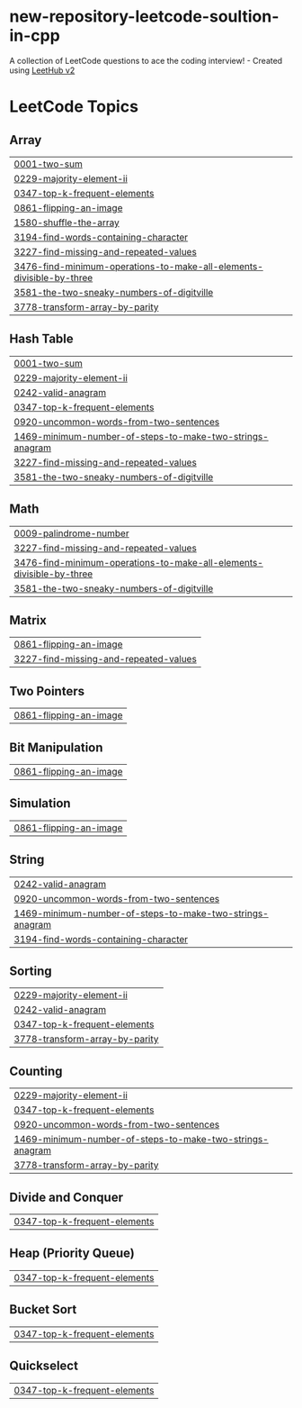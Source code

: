 # new-repository-leetcode-soultion-in-cpp
A collection of LeetCode questions to ace the coding interview! - Created using [LeetHub v2](https://github.com/arunbhardwaj/LeetHub-2.0)

<!---LeetCode Topics Start-->
# LeetCode Topics
## Array
|  |
| ------- |
| [0001-two-sum](https://github.com/Lidia-Kibret/new-repository-leetcode-soultion-in-cpp/tree/master/0001-two-sum) |
| [0229-majority-element-ii](https://github.com/Lidia-Kibret/new-repository-leetcode-soultion-in-cpp/tree/master/0229-majority-element-ii) |
| [0347-top-k-frequent-elements](https://github.com/Lidia-Kibret/new-repository-leetcode-soultion-in-cpp/tree/master/0347-top-k-frequent-elements) |
| [0861-flipping-an-image](https://github.com/Lidia-Kibret/new-repository-leetcode-soultion-in-cpp/tree/master/0861-flipping-an-image) |
| [1580-shuffle-the-array](https://github.com/Lidia-Kibret/new-repository-leetcode-soultion-in-cpp/tree/master/1580-shuffle-the-array) |
| [3194-find-words-containing-character](https://github.com/Lidia-Kibret/new-repository-leetcode-soultion-in-cpp/tree/master/3194-find-words-containing-character) |
| [3227-find-missing-and-repeated-values](https://github.com/Lidia-Kibret/new-repository-leetcode-soultion-in-cpp/tree/master/3227-find-missing-and-repeated-values) |
| [3476-find-minimum-operations-to-make-all-elements-divisible-by-three](https://github.com/Lidia-Kibret/new-repository-leetcode-soultion-in-cpp/tree/master/3476-find-minimum-operations-to-make-all-elements-divisible-by-three) |
| [3581-the-two-sneaky-numbers-of-digitville](https://github.com/Lidia-Kibret/new-repository-leetcode-soultion-in-cpp/tree/master/3581-the-two-sneaky-numbers-of-digitville) |
| [3778-transform-array-by-parity](https://github.com/Lidia-Kibret/new-repository-leetcode-soultion-in-cpp/tree/master/3778-transform-array-by-parity) |
## Hash Table
|  |
| ------- |
| [0001-two-sum](https://github.com/Lidia-Kibret/new-repository-leetcode-soultion-in-cpp/tree/master/0001-two-sum) |
| [0229-majority-element-ii](https://github.com/Lidia-Kibret/new-repository-leetcode-soultion-in-cpp/tree/master/0229-majority-element-ii) |
| [0242-valid-anagram](https://github.com/Lidia-Kibret/new-repository-leetcode-soultion-in-cpp/tree/master/0242-valid-anagram) |
| [0347-top-k-frequent-elements](https://github.com/Lidia-Kibret/new-repository-leetcode-soultion-in-cpp/tree/master/0347-top-k-frequent-elements) |
| [0920-uncommon-words-from-two-sentences](https://github.com/Lidia-Kibret/new-repository-leetcode-soultion-in-cpp/tree/master/0920-uncommon-words-from-two-sentences) |
| [1469-minimum-number-of-steps-to-make-two-strings-anagram](https://github.com/Lidia-Kibret/new-repository-leetcode-soultion-in-cpp/tree/master/1469-minimum-number-of-steps-to-make-two-strings-anagram) |
| [3227-find-missing-and-repeated-values](https://github.com/Lidia-Kibret/new-repository-leetcode-soultion-in-cpp/tree/master/3227-find-missing-and-repeated-values) |
| [3581-the-two-sneaky-numbers-of-digitville](https://github.com/Lidia-Kibret/new-repository-leetcode-soultion-in-cpp/tree/master/3581-the-two-sneaky-numbers-of-digitville) |
## Math
|  |
| ------- |
| [0009-palindrome-number](https://github.com/Lidia-Kibret/new-repository-leetcode-soultion-in-cpp/tree/master/0009-palindrome-number) |
| [3227-find-missing-and-repeated-values](https://github.com/Lidia-Kibret/new-repository-leetcode-soultion-in-cpp/tree/master/3227-find-missing-and-repeated-values) |
| [3476-find-minimum-operations-to-make-all-elements-divisible-by-three](https://github.com/Lidia-Kibret/new-repository-leetcode-soultion-in-cpp/tree/master/3476-find-minimum-operations-to-make-all-elements-divisible-by-three) |
| [3581-the-two-sneaky-numbers-of-digitville](https://github.com/Lidia-Kibret/new-repository-leetcode-soultion-in-cpp/tree/master/3581-the-two-sneaky-numbers-of-digitville) |
## Matrix
|  |
| ------- |
| [0861-flipping-an-image](https://github.com/Lidia-Kibret/new-repository-leetcode-soultion-in-cpp/tree/master/0861-flipping-an-image) |
| [3227-find-missing-and-repeated-values](https://github.com/Lidia-Kibret/new-repository-leetcode-soultion-in-cpp/tree/master/3227-find-missing-and-repeated-values) |
## Two Pointers
|  |
| ------- |
| [0861-flipping-an-image](https://github.com/Lidia-Kibret/new-repository-leetcode-soultion-in-cpp/tree/master/0861-flipping-an-image) |
## Bit Manipulation
|  |
| ------- |
| [0861-flipping-an-image](https://github.com/Lidia-Kibret/new-repository-leetcode-soultion-in-cpp/tree/master/0861-flipping-an-image) |
## Simulation
|  |
| ------- |
| [0861-flipping-an-image](https://github.com/Lidia-Kibret/new-repository-leetcode-soultion-in-cpp/tree/master/0861-flipping-an-image) |
## String
|  |
| ------- |
| [0242-valid-anagram](https://github.com/Lidia-Kibret/new-repository-leetcode-soultion-in-cpp/tree/master/0242-valid-anagram) |
| [0920-uncommon-words-from-two-sentences](https://github.com/Lidia-Kibret/new-repository-leetcode-soultion-in-cpp/tree/master/0920-uncommon-words-from-two-sentences) |
| [1469-minimum-number-of-steps-to-make-two-strings-anagram](https://github.com/Lidia-Kibret/new-repository-leetcode-soultion-in-cpp/tree/master/1469-minimum-number-of-steps-to-make-two-strings-anagram) |
| [3194-find-words-containing-character](https://github.com/Lidia-Kibret/new-repository-leetcode-soultion-in-cpp/tree/master/3194-find-words-containing-character) |
## Sorting
|  |
| ------- |
| [0229-majority-element-ii](https://github.com/Lidia-Kibret/new-repository-leetcode-soultion-in-cpp/tree/master/0229-majority-element-ii) |
| [0242-valid-anagram](https://github.com/Lidia-Kibret/new-repository-leetcode-soultion-in-cpp/tree/master/0242-valid-anagram) |
| [0347-top-k-frequent-elements](https://github.com/Lidia-Kibret/new-repository-leetcode-soultion-in-cpp/tree/master/0347-top-k-frequent-elements) |
| [3778-transform-array-by-parity](https://github.com/Lidia-Kibret/new-repository-leetcode-soultion-in-cpp/tree/master/3778-transform-array-by-parity) |
## Counting
|  |
| ------- |
| [0229-majority-element-ii](https://github.com/Lidia-Kibret/new-repository-leetcode-soultion-in-cpp/tree/master/0229-majority-element-ii) |
| [0347-top-k-frequent-elements](https://github.com/Lidia-Kibret/new-repository-leetcode-soultion-in-cpp/tree/master/0347-top-k-frequent-elements) |
| [0920-uncommon-words-from-two-sentences](https://github.com/Lidia-Kibret/new-repository-leetcode-soultion-in-cpp/tree/master/0920-uncommon-words-from-two-sentences) |
| [1469-minimum-number-of-steps-to-make-two-strings-anagram](https://github.com/Lidia-Kibret/new-repository-leetcode-soultion-in-cpp/tree/master/1469-minimum-number-of-steps-to-make-two-strings-anagram) |
| [3778-transform-array-by-parity](https://github.com/Lidia-Kibret/new-repository-leetcode-soultion-in-cpp/tree/master/3778-transform-array-by-parity) |
## Divide and Conquer
|  |
| ------- |
| [0347-top-k-frequent-elements](https://github.com/Lidia-Kibret/new-repository-leetcode-soultion-in-cpp/tree/master/0347-top-k-frequent-elements) |
## Heap (Priority Queue)
|  |
| ------- |
| [0347-top-k-frequent-elements](https://github.com/Lidia-Kibret/new-repository-leetcode-soultion-in-cpp/tree/master/0347-top-k-frequent-elements) |
## Bucket Sort
|  |
| ------- |
| [0347-top-k-frequent-elements](https://github.com/Lidia-Kibret/new-repository-leetcode-soultion-in-cpp/tree/master/0347-top-k-frequent-elements) |
## Quickselect
|  |
| ------- |
| [0347-top-k-frequent-elements](https://github.com/Lidia-Kibret/new-repository-leetcode-soultion-in-cpp/tree/master/0347-top-k-frequent-elements) |
<!---LeetCode Topics End-->
